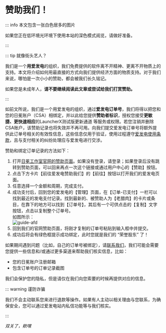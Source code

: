# 赞助我们！

::: info 本文包含一张白色居多的图片

如果您正在低环境光环境下使用本站的深色模式阅览，请做好准备。

:::

::: tip 就像街头艺人？

我们是一个<b>用爱发电</b>的组织，我们免费提供的软件离不开精神、更离不开物质上的支持。本文将介绍如何用最直接的方式向我们提供经济方面的物质支持。对于我们来说，哪怕是一次小小的赞助，都会被我们长久铭记。

如果您是未成年人，**请不要继续阅读此文章或尝试给我们打赏赞助。**

:::

如前文所说，我们是一个用爱发电的组织，通过**爱发电订单号**，我们将得以把您和您的日冕账户（CSA）相绑定，并以此给您提供**赞助者标识**，授权您接受**更敏捷、更快速相应**的LauncherX测试版更新通道 等服务或权限。若您注销并删除CSA账户，该赞助记录也将失效并不再可用。向我们提交爱发电订单号将额外提供此订单号相关的有效性信息，这些信息仅用于验证，使用过程遵守[爱发电使用条款](https://afdian.com/term)，且与支付相关的纠纷处理应与爱发电进行交涉。

赞助和绑定订单记录的方法如下：

1.   打开[日冕工作室官网的赞助页面](https://corona.studio/user/sponsor)。如果没有登录，请登录；如果登录后没有跳转到赞助页面，可以回来再点一次这个链接或通过用户中心的【赞助】按钮。
2.   点击下方卡片【前往爱发电赞助我们】的【前往】按钮以打开我们的爱发电页面。
3.   任意选择一个金额和周期，完成支付。
4.   成功支付后，回到您的爱发电的【管理】页面，在【订单-已支付】一栏可以找到最近的发电支付记录。找到最新的、被赞助人为【老腊肉】的卡片或条目，在靠下的地方可以找到【订单号】，其后有一个可供点击的【复制】文字按钮，点击以复制整个订单号。<br>
     如图所示：<br>
     ![guide-afd](/img/general/afd-guide.png)
5.   回到我们的官网赞助页面，将刚才复制的订单号粘贴到输入框中并提交。
6.   成功后将会有绿色框提示成功绑定，此时您就是我们的 “荣誉股东” 了！

如果期间遇到问题（比如，自己的订单号被绑定），请[联系我们](/zhCN/guide/contact.html)，我们可能会需要您提供一些信息和/或通过更多渠道来帮助我们核实信息，比如：

-   您的日冕账户注册邮箱
-   包含订单号的订单记录截图

我们会保护您的隐私，但是请仅在我们向您索要的时候再提供对应的信息。

::: warning 谨防诈骗

我们不会主动联系您来进行退款等操作。如果有人主动以相关理由与您联系，为确保安全，您可以通过爱发电站内私信功能等与我们核实。

:::

*双关了，欸嘿*